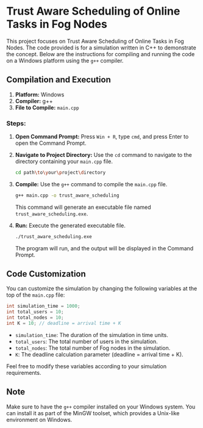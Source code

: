 # Trust Aware Scheduling of Online Tasks in Fog Nodes

This project focuses on Trust Aware Scheduling of Online Tasks in Fog Nodes. The code provided is for a simulation written in C++ to demonstrate the concept. Below are the instructions for compiling and running the code on a Windows platform using the `g++` compiler.

## Compilation and Execution

1. **Platform:** Windows
2. **Compiler:** g++
3. **File to Compile:** `main.cpp`

### Steps:

1. **Open Command Prompt:** Press `Win + R`, type `cmd`, and press Enter to open the Command Prompt.

2. **Navigate to Project Directory:** Use the `cd` command to navigate to the directory containing your `main.cpp` file.

   ```sh
   cd path\to\your\project\directory
   ```

3. **Compile:** Use the `g++` command to compile the `main.cpp` file.

   ```sh
   g++ main.cpp -o trust_aware_scheduling
   ```

   This command will generate an executable file named `trust_aware_scheduling.exe`.

4. **Run:** Execute the generated executable file.

   ```sh
   ./trust_aware_scheduling.exe
   ```

   The program will run, and the output will be displayed in the Command Prompt.

## Code Customization

You can customize the simulation by changing the following variables at the top of the `main.cpp` file:

```cpp
int simulation_time = 1000;
int total_users = 10;
int total_nodes = 10;
int K = 10; // deadline = arrival time + K
```

- `simulation_time`: The duration of the simulation in time units.
- `total_users`: The total number of users in the simulation.
- `total_nodes`: The total number of Fog nodes in the simulation.
- `K`: The deadline calculation parameter (deadline = arrival time + K).

Feel free to modify these variables according to your simulation requirements.

## Note

Make sure to have the `g++` compiler installed on your Windows system. You can install it as part of the MinGW toolset, which provides a Unix-like environment on Windows.
